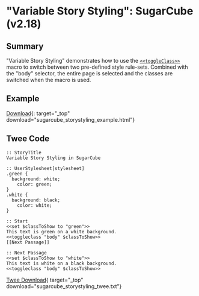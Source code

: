 # "Variable Story Styling": SugarCube (v2.18)

## Summary

"Variable Story Styling" demonstrates how to use the [`<<toggleClass>>`](http://www.motoslave.net/sugarcube/2/docs/macros.html#macros-toggleclass) macro to switch between two pre-defined style rule-sets. Combined with the "body" selector, the entire page is selected and the classes are switched when the macro is used.

## Example

[Download](sugarcube_storystyling_example.html){: target="_top" download="sugarcube_storystyling_example.html"}

## Twee Code

```twee
:: StoryTitle
Variable Story Styling in SugarCube

:: UserStylesheet[stylesheet]
.green {
  background: white;
    color: green;
}
.white {
  background: black;
    color: white;
}

:: Start
<<set $classToShow to "green">>
This text is green on a white background.
<<toggleclass "body" $classToShow>>
[[Next Passage]]

:: Next Passage
<<set $classToShow to "white">>
This text is white on a black background.
<<toggleclass "body" $classToShow>>

```

[Twee Download](sugarcube_storystyling_twee.txt){ target="_top" download="sugarcube_storystyling_twee.txt"}
